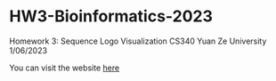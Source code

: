 # HW3-Bioinformatics-2023
Homework 3: Sequence Logo Visualization
CS340 Yuan Ze University 
1/06/2023

You can visit the website [here](https://axelardy2.pythoneverywhere.com)
